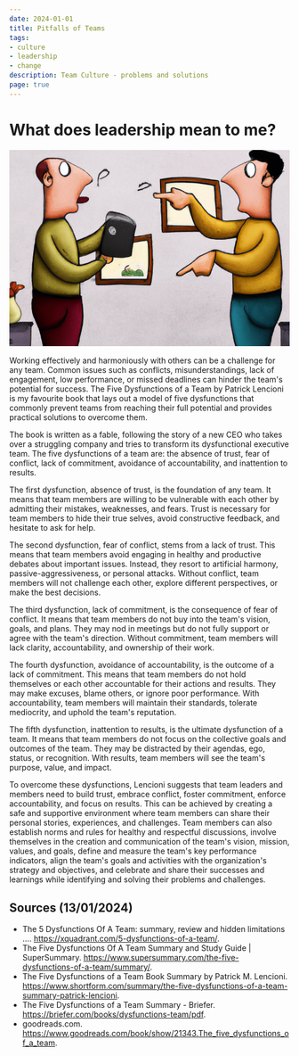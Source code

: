 ```yaml
---
date: 2024-01-01
title: Pitfalls of Teams
tags:
- culture
- leadership
- change
description: Team Culture - problems and solutions
page: true
---
```


# What does leadership mean to me?

![Two office works arguing](/blog/images/5dysf.png)

Working effectively and harmoniously with others can be a challenge for any team. Common issues such as conflicts, misunderstandings, lack of engagement, low performance, or missed deadlines can hinder the team's potential for success. The Five Dysfunctions of a Team by Patrick Lencioni is my favourite book that lays out a model of five dysfunctions that commonly prevent teams from reaching their full potential and provides practical solutions to overcome them.

The book is written as a fable, following the story of a new CEO who takes over a struggling company and tries to transform its dysfunctional executive team. The five dysfunctions of a team are: the absence of trust, fear of conflict, lack of commitment, avoidance of accountability, and inattention to results. 

The first dysfunction, absence of trust, is the foundation of any team. It means that team members are willing to be vulnerable with each other by admitting their mistakes, weaknesses, and fears. Trust is necessary for team members to hide their true selves, avoid constructive feedback, and hesitate to ask for help.

The second dysfunction, fear of conflict, stems from a lack of trust. This means that team members avoid engaging in healthy and productive debates about important issues. Instead, they resort to artificial harmony, passive-aggressiveness, or personal attacks. Without conflict, team members will not challenge each other, explore different perspectives, or make the best decisions.

The third dysfunction, lack of commitment, is the consequence of fear of conflict. It means that team members do not buy into the team's vision, goals, and plans. They may nod in meetings but do not fully support or agree with the team's direction. Without commitment, team members will lack clarity, accountability, and ownership of their work.

The fourth dysfunction, avoidance of accountability, is the outcome of a lack of commitment. This means that team members do not hold themselves or each other accountable for their actions and results. They may make excuses, blame others, or ignore poor performance. With accountability, team members will maintain their standards, tolerate mediocrity, and uphold the team's reputation.

The fifth dysfunction, inattention to results, is the ultimate dysfunction of a team. It means that team members do not focus on the collective goals and outcomes of the team. They may be distracted by their agendas, ego, status, or recognition. With results, team members will see the team's purpose, value, and impact.

To overcome these dysfunctions, Lencioni suggests that team leaders and members need to build trust, embrace conflict, foster commitment, enforce accountability, and focus on results. This can be achieved by creating a safe and supportive environment where team members can share their personal stories, experiences, and challenges. Team members can also establish norms and rules for healthy and respectful discussions, involve themselves in the creation and communication of the team's vision, mission, values, and goals, define and measure the team's key performance indicators, align the team's goals and activities with the organization's strategy and objectives, and celebrate and share their successes and learnings while identifying and solving their problems and challenges.

## Sources (13/01/2024)
- The 5 Dysfunctions Of A Team: summary, review and hidden limitations .... https://xquadrant.com/5-dysfunctions-of-a-team/.
- The Five Dysfunctions Of A Team Summary and Study Guide | SuperSummary. https://www.supersummary.com/the-five-dysfunctions-of-a-team/summary/.
- The Five Dysfunctions of a Team Book Summary by Patrick M. Lencioni. https://www.shortform.com/summary/the-five-dysfunctions-of-a-team-summary-patrick-lencioni.
- The Five Dysfunctions of a Team Summary - Briefer. https://briefer.com/books/dysfunctions-team/pdf.
- goodreads.com. https://www.goodreads.com/book/show/21343.The_five_dysfunctions_of_a_team.